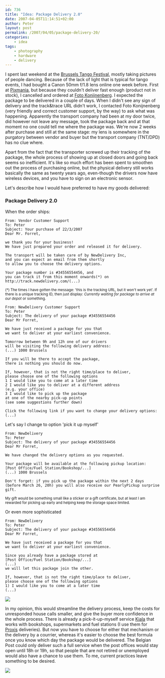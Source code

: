 ```yaml
---
id: 736
title: "Idea: Package Delivery 2.0"
date: 2007-04-05T11:14:51+02:00
author: Peter
layout: post
permalink: /2007/04/05/package-delivery-20/
categories:
    - idea
tags:
    - photography
    - hardware
    - delivery
---
```

I spent last weekend at the [Brussels Tango Festival](http://blog.brusselstangofestival.be/), mostly taking pictures of people dancing. Because of the lack of light that is typical for tango events, I had bought a Canon 50mm f/1.8 lens online one week before. First at [Pixmania](http://www.pixmania.be), but because they couldn't deliver fast enough (product not in stock), I cancelled and ordered at [Foto Konijnenberg](http://www.fotokonijnenberg.nl/). I expected the package to be delivered in a couple of days. When I didn't see any sign of delivery and the track&trace URL didn't work, I contacted Foto Konijnenberg (very friendly and correct customer support, by the way) to ask what was happening. Apparently the transport company had been at my door twice, did however not leave any message, took the package back and at that moment no one could tell me where the package was. We're now 2 weeks after purchase and still at the same stage: my lens is somewhere in the purgatory between vendor and buyer but the transport company (TNT/DPD) has no clue where.

Apart from the fact that the transporter screwed up their tracking of the package, the whole process of showing up at closed doors and going back seems so inefficient. It's like so much effort has been spent to smoothen out the process of purchasing online, but the physical delivery still works basically the same as twenty years ago, even-though the drivers now have wireless devices, and you have to sign on an electronic sensor.

Let's describe how I would have preferred to have my goods delivered: 

### Package Delivery 2.0

When the order ships:

    From: Vendor Customer Support
    To: Peter
    Subject: Your purchase of 22/3/2007
    Dear Mr. Forret,
    
    we thank you for your business! 
    We have just prepared your order and released it for delivery.
    
    The transport will be taken care of by NewDelivery Inc, 
    and you can expect an email from them shortly 
    to allow you to choose the delivery options.
    
    Your package number is #34556554456, and
    you can track it from this moment onwards(*) on
    http://track.newdelivery.com/(...)

    
<small>(*) The times I have gotten the message: 'this is the tracking URL, but it won't work yet'. If there is a unique tracking ID, then just display: _Currently waiting for package to arrive at our depot_ or something.</small>
    
    From: NewDelivery Customer Support
    To: Peter
    Subject: The delivery of your package #34556554456
    Dear Mr Forret,
    
    We have just received a package for you that 
    we want to deliver at your earliest convenience.
    
    Tomorrow between 9h and 12h one of our drivers
    will be visiting the following delivery address:
    (...) 1000 Brussels
    
    If you will be there to accept the package, 
    there is nothing you should do now.
    
    If, however, that is not the right time/place to deliver, 
    please choose one of the following options
    1 I would like you to come at a later time
    2 I would like you to deliver at a different address 
    (e.g. your office)
    3 I would like to pick up the package 
    at one of the nearby pick-up points
    (see some suggestions further down)
    
    Click the following link if you want to change your delivery options:
    (...)


Let's say I change to option 'pick it up myself'

    From: NewDelivery
    To: Peter
    Subject: The delivery of your package #34556554456
    Dear Mr Forret,
    
    We have changed the delivery options as you requested.
    
    Your package will be available at the following pickup location:
    [Post Office/Fuel Station/Bookshop/...]
    (...) 1000 Brussels
    
    Don't forget: if you pick up the package within the next 2 days 
    (before March 26, 20h) you will also receive our PearlyPickup surprise gift.

        
<small>My gift would be something small like a sticker or a gift certificate, but at least I am rewarded for picking up early and helping keep the storage space limited.</small> </li> 
        
Or even more sophisticated 

    From: NewDelivery
    To: Peter
    Subject: The delivery of your package #34556554456
    Dear Mr Forret,
    
    We have just received a package for you that 
    we want to deliver at your earliest convenience.
    
    Since you already have a package stored at
    [Post Office/Fuel Station/Bookshop/...]
    (...)
    we will let this package join the other.
    
    If, however, that is not the right time/place to deliver, 
    please choose one of the following options
    1) I would like you to come at a later time
    (...)

![](https://farm1.static.flickr.com/172/440372274_ccb255564f_m.jpg)

In my opinion, this would streamline the delivery process, keep the costs for unresponded house calls smaller, and give the buyer more confidence in the whole process. There is already a pick-it-up-myself service [Kiala](http://www.kiala.be/) that works with bookshops, supermarkets and fuel stations (I use them for [Proxis](http://www.proxis.com) deliveries). But now you have to choose for either that mechanism or the delivery by a courrier, whereas it's easier to choose the best formula once you know which day the package would be delivered. The Belgian Post could only deliver such a full service when the post offices would stay open until 18h or 19h, so that people that are not retired or unemployed would also have a chance to use them. To me, current practices leave something to be desired.

![](https://farm1.static.flickr.com/197/441741375_9564652529.jpg)

